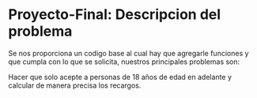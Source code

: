 # Proyecto-Final: Descripcion del problema



Se nos proporciona un codigo base al cual hay que agregarle funciones y que cumpla con lo que se solicita, nuestros principales problemas son:

Hacer que solo acepte a personas de 18 años de edad en adelante y calcular de manera precisa los recargos.


